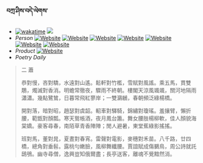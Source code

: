 ### བཀྲ་ཤིས་བདེ་ལེགས་ 
- [![wakatime](https://wakatime.com/badge/user/5043ee4a-e361-4607-9d47-d557f2005d05.svg)](https://wakatime.com/@5043ee4a-e361-4607-9d47-d557f2005d05)	<a href="https://wakatime.com/@5043ee4a-e361-4607-9d47-d557f2005d05"><img src="https://wakatime.com/share/@IvanAXu/06501b1d-f434-4f2a-9524-dc2196223971.png" /></a> 
- _Person_	[![Website](https://img.shields.io/website?label=&up_color=orange&up_message=Tianchi&url=https%3A%2F%2Fshields.io)](https://tianchi.aliyun.com/home/science/scienceDetail?userId=1095279182618)	[![Website](https://img.shields.io/website?label=&up_color=violet&up_message=AIstudio&url=https%3A%2F%2Fshields.io)](https://aistudio.baidu.com/aistudio/personalcenter/thirdview/979775)	[![Website](https://img.shields.io/website?label=&up_color=blue&up_message=Kaggle&url=https%3A%2F%2Fshields.io)](https://www.kaggle.com/ivanxu/)	[![Website](https://img.shields.io/website?label=&up_color=gay&up_message=Yuque&url=https%3A%2F%2Fshields.io)](https://www.yuque.com/ivanaxu)	[![Website](https://img.shields.io/website?label=&up_color=brown&up_message=Leetcode&url=https%3A%2F%2Fshields.io)](https://leetcode.cn/u/ivanaxu)	[![Website](https://img.shields.io/website?label=&up_color=red&up_message=Gitee&url=https%3A%2F%2Fshields.io)](https://gitee.com/IvanaXu)	[![Website](https://img.shields.io/website?label=&up_color=yellow&up_message=Monkeytype&url=https%3A%2F%2Fshields.io)](https://monkeytype.com/profile/IvanaXu) 
- _Product_	[![Website](https://img.shields.io/website?label=alpha&up_color=blue&up_message=EDA&url=https%3A%2F%2Fshields.io)](http://eda.tangjt.cn/) 
- _Poetry Daily_ 


> 二 蕭
> 
> 恭對慢，吝對驕，水遠對山遙。鬆軒對竹檻，雪賦對風謠。乘五馬，貫雙鵰，燭滅對香消。明蟾常徹夜，驟雨不終朝。樓閣天涼風颯颯，關河地隔雨瀟瀟。幾點鷺鷥，日暮常飛紅蓼岸；一雙鸂鶒，春朝頻泛綠楊橋。
> 
> 開對落，暗對昭，趙瑟對虞韶。軺車對驛騎，錦繡對瓊瑤。羞攘臂，懶折腰，範甑對顏瓢。寒天鴛帳酒，夜月鳳台簫。舞女腰肢楊柳軟，佳人顏貌海棠嬌。豪客尋春，南陌草青香陣陣；閒人避暑，東堂蕉綠影搖搖。
> 
> 班對馬，董對晁，夏晝對春宵。雷聲對電影，麥穗對禾苗。八千路，廿四橋，總角對垂髫。露桃勻嫩臉，風柳舞纖腰。賈誼賦成傷鵩鳥，周公詩就託鴟鴞。幽寺尋僧，逸興豈知俄爾盡；長亭送客，離魂不覺黯然消。
>
